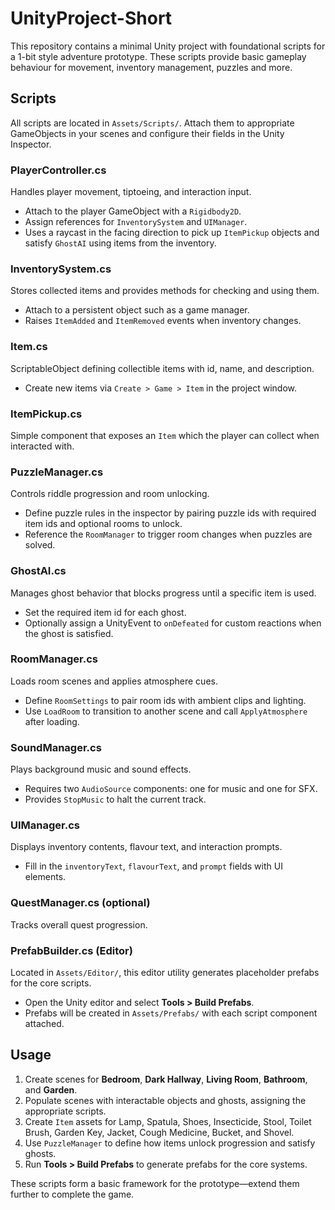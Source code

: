 # UnityProject-Short

This repository contains a minimal Unity project with foundational scripts for a 1-bit style adventure prototype. These scripts provide basic gameplay behaviour for movement, inventory management, puzzles and more.

## Scripts
All scripts are located in `Assets/Scripts/`. Attach them to appropriate GameObjects in your scenes and configure their fields in the Unity Inspector.

### PlayerController.cs
Handles player movement, tiptoeing, and interaction input.
- Attach to the player GameObject with a `Rigidbody2D`.
- Assign references for `InventorySystem` and `UIManager`.
- Uses a raycast in the facing direction to pick up `ItemPickup` objects and satisfy `GhostAI` using items from the inventory.

### InventorySystem.cs
Stores collected items and provides methods for checking and using them.
- Attach to a persistent object such as a game manager.
- Raises `ItemAdded` and `ItemRemoved` events when inventory changes.

### Item.cs
ScriptableObject defining collectible items with id, name, and description.
- Create new items via `Create > Game > Item` in the project window.

### ItemPickup.cs
Simple component that exposes an `Item` which the player can collect when interacted with.

### PuzzleManager.cs
Controls riddle progression and room unlocking.
- Define puzzle rules in the inspector by pairing puzzle ids with required item ids and optional rooms to unlock.
- Reference the `RoomManager` to trigger room changes when puzzles are solved.

### GhostAI.cs
Manages ghost behavior that blocks progress until a specific item is used.
- Set the required item id for each ghost.
- Optionally assign a UnityEvent to `onDefeated` for custom reactions when the ghost is satisfied.

### RoomManager.cs
Loads room scenes and applies atmosphere cues.
- Define `RoomSettings` to pair room ids with ambient clips and lighting.
- Use `LoadRoom` to transition to another scene and call `ApplyAtmosphere` after loading.

### SoundManager.cs
Plays background music and sound effects.
- Requires two `AudioSource` components: one for music and one for SFX.
- Provides `StopMusic` to halt the current track.

### UIManager.cs
Displays inventory contents, flavour text, and interaction prompts.
- Fill in the `inventoryText`, `flavourText`, and `prompt` fields with UI elements.

### QuestManager.cs (optional)
Tracks overall quest progression.

### PrefabBuilder.cs (Editor)
Located in `Assets/Editor/`, this editor utility generates placeholder prefabs for the core scripts.
- Open the Unity editor and select **Tools > Build Prefabs**.
- Prefabs will be created in `Assets/Prefabs/` with each script component attached.

## Usage
1. Create scenes for **Bedroom**, **Dark Hallway**, **Living Room**, **Bathroom**, and **Garden**.
2. Populate scenes with interactable objects and ghosts, assigning the appropriate scripts.
3. Create `Item` assets for Lamp, Spatula, Shoes, Insecticide, Stool, Toilet Brush, Garden Key, Jacket, Cough Medicine, Bucket, and Shovel.
4. Use `PuzzleManager` to define how items unlock progression and satisfy ghosts.
5. Run **Tools > Build Prefabs** to generate prefabs for the core systems.

These scripts form a basic framework for the prototype—extend them further to complete the game.

